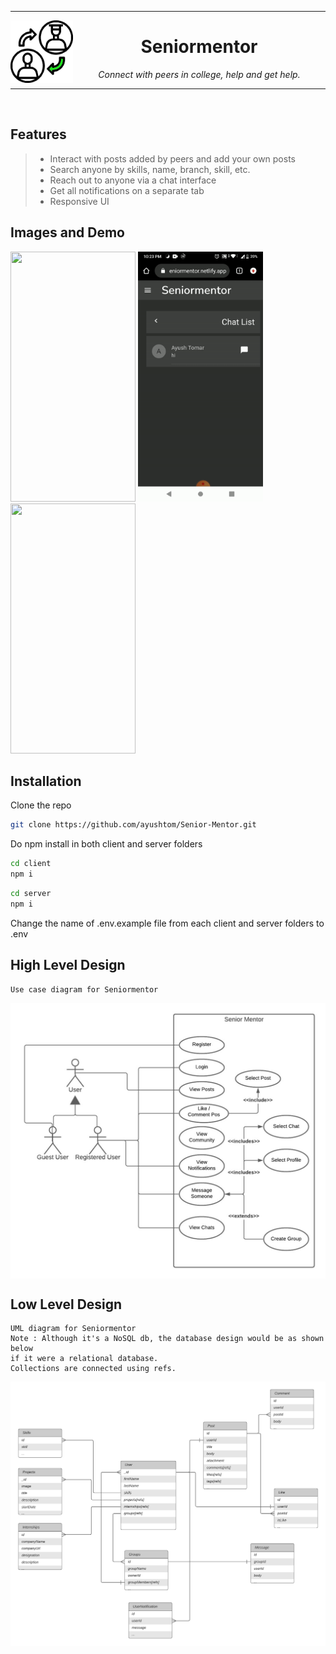 
---

<img align="left" src="client/src/assets/img/smgif.gif" width="100" height="100" />

<div align="center" > 
<h1><b> Seniormentor </b></h1>  
<i> Connect with peers in college, help and get help. </i>
</div> 
 
---
<br>

Features 
---

> <ul>
> <li> Interact with posts added by peers and add your own posts </li>
> <li> Search anyone by skills, name, branch, skill, etc. </li>
> <li> Reach out to anyone via a chat interface</li>
> <li> Get all notifications on a separate tab </li>
> <li> Responsive UI </li>
> </ul>

Images and Demo
---

<div>
  <img src="./zdocs/gif1.gif" width="200" height="400"/>
  <img src="./zdocs/gif2.gif" width="200" height="400"/>
  <img src="./zdocs/gif3.gif" width="200" height="400"/>
</div>


Installation  
--- 
  Clone the repo

  ```bash 
  git clone https://github.com/ayushtom/Senior-Mentor.git
  ```

  Do npm install in both client and server folders

  ```bash 
  cd client 
  npm i 
  ```

  ```bash
  cd server 
  npm i 
  ```
  Change the name of .env.example file from each client and server folders to .env

High Level Design 
---
```
Use case diagram for Seniormentor
```

<img align="center" src="client/src/assets/img/hld.png" />

Low Level Design
---
```
UML diagram for Seniormentor
Note : Although it's a NoSQL db, the database design would be as shown below
if it were a relational database.
Collections are connected using refs. 
```
<img align="center" src="client/src/assets/img/uml.png" />

